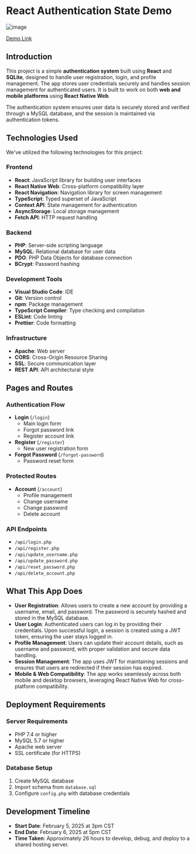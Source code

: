# **React Authentication State Demo**

![image](https://github.com/user-attachments/assets/4be5196b-c719-4bda-bb03-ceac7fcf99e2)

[Demo Link](https://erinskidds.com/reactauthstatedemo/)

## **Introduction**

This project is a simple **authentication system** built using **React** and **SQLite**, designed to handle user registration, login, and profile management. The app stores user credentials securely and handles session management for authenticated users. It is built to work on both **web and mobile platforms** using **React Native Web**.

The authentication system ensures user data is securely stored and verified through a MySQL database, and the session is maintained via authentication tokens.

## **Technologies Used**

We've utilized the following technologies for this project:

### Frontend

- **React**: JavaScript library for building user interfaces
- **React Native Web**: Cross-platform compatibility layer
- **React Navigation**: Navigation library for screen management
- **TypeScript**: Typed superset of JavaScript
- **Context API**: State management for authentication
- **AsyncStorage**: Local storage management
- **Fetch API**: HTTP request handling

### Backend

- **PHP**: Server-side scripting language
- **MySQL**: Relational database for user data
- **PDO**: PHP Data Objects for database connection
- **BCrypt**: Password hashing

### Development Tools

- **Visual Studio Code**: IDE
- **Git**: Version control
- **npm**: Package management
- **TypeScript Compiler**: Type checking and compilation
- **ESLint**: Code linting
- **Prettier**: Code formatting

### Infrastructure

- **Apache**: Web server
- **CORS**: Cross-Origin Resource Sharing
- **SSL**: Secure communication layer
- **REST API**: API architectural style

## **Pages and Routes**

### Authentication Flow

- **Login** (`/login`)
  - Main login form
  - Forgot password link
  - Register account link
- **Register** (`/register`)
  - New user registration form
- **Forgot Password** (`/forgot-password`)
  - Password reset form

### Protected Routes

- **Account** (`/account`)
  - Profile management
  - Change username
  - Change password
  - Delete account

### API Endpoints

- `/api/login.php`
- `/api/register.php`
- `/api/update_username.php`
- `/api/update_password.php`
- `/api/reset_password.php`
- `/api/delete_account.php`

## **What This App Does**

- **User Registration**: Allows users to create a new account by providing a username, email, and password. The password is securely hashed and stored in the MySQL database.
- **User Login**: Authenticated users can log in by providing their credentials. Upon successful login, a session is created using a JWT token, ensuring the user stays logged in.
- **Profile Management**: Users can update their account details, such as username and password, with proper validation and secure data handling.
- **Session Management**: The app uses JWT for maintaining sessions and ensures that users are redirected if their session has expired.
- **Mobile & Web Compatibility**: The app works seamlessly across both mobile and desktop browsers, leveraging React Native Web for cross-platform compatibility.

## **Deployment Requirements**

### Server Requirements

- PHP 7.4 or higher
- MySQL 5.7 or higher
- Apache web server
- SSL certificate (for HTTPS)

### Database Setup

1. Create MySQL database
2. Import schema from `database.sql`
3. Configure `config.php` with database credentials

## **Development Timeline**

- **Start Date**: February 5, 2025 at 3pm CST
- **End Date**: February 6, 2025 at 5pm CST
- **Time Taken**: Approximately 26 hours to develop, debug, and deploy to a shared hosting server.

